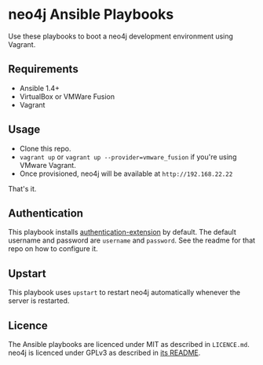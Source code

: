 # neo4j Ansible Playbooks

Use these playbooks to boot a neo4j development environment using Vagrant.

## Requirements

* Ansible 1.4+
* VirtualBox or VMWare Fusion
* Vagrant

## Usage

* Clone this repo.
* `vagrant up` or `vagrant up --provider=vmware_fusion` if you're using VMware Vagrant.
* Once provisioned, neo4j will be available at `http://192.168.22.22`

That's it.

## Authentication

This playbook installs [authentication-extension](https://github.com/neo4j-contrib/authentication-extension/tree/2.0) by default. The default username and password are `username` and `password`. See the readme for that repo on how to configure it.

## Upstart

This playbook uses `upstart` to restart neo4j automatically whenever the server is restarted.

## Licence

The Ansible playbooks are licenced under MIT as described in `LICENCE.md`. neo4j is licenced under GPLv3 as described in [its README](https://github.com/neo4j/neo4j#licensing).
